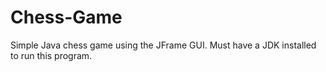 # Chess-Game
Simple Java chess game using the JFrame GUI.
Must have a JDK installed to run this program. 
